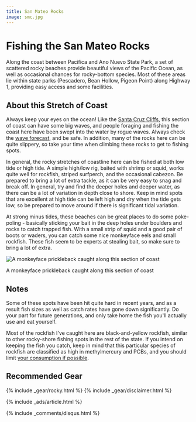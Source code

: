 ```yaml
---
title: San Mateo Rocks
image: smc.jpg
---
```


# Fishing the San Mateo Rocks

Along the coast between Pacifica and Ano Nuevo State Park, a set of scattered rocky beaches provide beautiful views of the Pacific Ocean, as well as occasional chances for rocky-bottom species. Most of these areas lie within state parks (Pescadero, Bean Hollow, Pigeon Point) along Highway 1, providing easy access and some facilities.

## About this Stretch of Coast

Always keep your eyes on the ocean! Like the [Santa Cruz Cliffs](/santacruzcliffs), this section of coast can have some big waves, and people foraging and fishing the coast here have been swept into the water by rogue waves. Always check the <a href="https://marine.weather.gov/MapClick.php?x=155&y=182&site=mtr&zmx=&zmy=&map_x=155&map_y=182">wave forecast</a>, and be safe. In addition, many of the rocks here can be quite slippery, so take your time when climbing these rocks to get to fishing spots.

In general, the rocky stretches of coastline here can be fished at both low tide or high tide. A simple high/low rig, baited with shrimp or squid, works quite well for rockfish, striped surfperch, and the occasional cabezon. Be prepared to bring a lot of extra tackle, as it can be very easy to snag and break off. In general, try and find the deeper holes and deeper water, as there can be a lot of variation in depth close to shore. Keep in mind spots that are excellent at high tide can be left high and dry when the tide gets low, so be prepared to move around if there is significant tidal variation.

At strong minus tides, these beaches can be great places to do some poke-poling - basically sticking your bait in the deep holes under boulders and rocks to catch trapped fish. With a small strip of squid and a good pair of boots or waders, you can catch some nice monkeyface eels and small rockfish. These fish seem to be experts at stealing bait, so make sure to bring a lot of extra.

![A monkeyface prickleback caught along this section of coast](/assets/images/smeel.jpg)
<div class="caption">A monkeyface prickleback caught along this section of coast</div>

## Notes

Some of these spots have been hit quite hard in recent years, and as a result fish sizes as well as catch rates have gone down significantly. Do your part for future generations, and only take home the fish you'll actually use and eat yourself. 

Most of the rockfish I've caught here are black-and-yellow rockfish, similar to other rocky-shore fishing spots in the rest of the state. If you intend on keeping the fish you catch, keep in mind that this particular species of rockfish are classified as high in methylmercury and PCBs, and you should limit <a href="https://oehha.ca.gov/advisories/statewide-advisory-eating-fish-california-coastal-locations-without-site-specific-advice">your consumption if possible</a>.

## Recommended Gear

{% include _gear/rocky.html %}
{% include _gear/disclaimer.html %}

{% include _ads/article.html %}

{% include _comments/disqus.html %}
